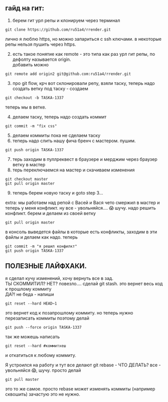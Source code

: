 ## гайд на гит:
1. берем гит урл репы и клонируем через терминал 
```
git clone https://github.com/ru51a4/rrender.git  
```
лично я люблю https, но можно запариться с ssh ключами. в некоторые репы нельзя пушить через https.

2. есть такое понятие как remote - это типа как раз урл гит репы, по дефолту называется origin.  
добавить можно   
```
git remote add origin2 git@github.com:ru51a4/rrender.git
```
3. про git flow, крч вот склонировали репу, взяли таску, теперь надо создать ветку под таску - создаем 
```
git checkout -b TASKA-1337
```
теперь мы в ветке.

4. делаем таску, теперь надо создать коммит
```
git commit -m "fix css"
```
5. делаем коммиты пока не сделаем таску
6. теперь надо слить нашу фича бренч с мастером. пушим. 
```
git push origin TASKA-1337
```
7. терь заходим в пуллреквест в браузере и мерджим через браузер ветку в мастер
8. терь переключаемся на мастер и скачиваем изменения 
```
git checkout master
git pull origin master
```
9. теперь берем новую таску и goto step 3...  

extra: мы работаем над репой с Васей и Вася чето смержил в мастер и теперь у меня конфликт. ну все - увольняйся.... 😱
шучу. надо решить конфликт. берем и делаем из своей ветку 
```
git pull origin master
```
в консоль выведется файлы в которые есть конфликты, заходим в эти файлы и делаем как надо.
теперь 
```
git commit -m "я решил конфилкт"
git push origin TASKA-1337
```
## ПОЛЕЗНЫЕ ЛАЙФХАКИ.    
я сделал кучу изменений, хочу вернуть все в зад.  
ТЫ СКОММИТИЛ? НЕТ? повезло.... сделай git stash. это вернет весь код к прошлому коммиту  
ДА?! не беда - напиши 
```
git reset --hard HEAD~1 
```
это вернет код к позапрошлому коммиту. но теперь нужно перезаписать коммиты поэтому делай   
```
git push --force origin TASKA-1337
```
так же можешь написать 
```
git reset --hard #коммитхеш
```
и откатиться к любому коммиту.  
  
Я устроился на работу и тут все делают git rebase - ЧТО ДЕЛАТЬ? все - увольняйся 😱, шучу. просто делай 
```
git pull master
```
это то же самое. просто rebase может изменять коммиты (например сквошить) зачастую это не нужно.  
